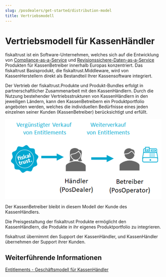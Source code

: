 ```yaml
---
slug: /posdealers/get-started/distribution-model
title: Vertriebsmodell
---
```


# Vertriebsmodell für KassenHändler

fiskaltrust ist ein Software-Unternehmen, welches sich auf die Entwicklung von [Compliance-as-a-Service](https://docs.fiskaltrust.cloud/de/docs/product-description/germany/products-and-services/caas) und [Revisionssichere-Daten-as-a-Service](https://docs.fiskaltrust.cloud/de/docs/product-description/germany/products-and-services/rdaas) Produkten für KassenBetreiber innerhalb Europas konzentriert. Das fiskaltrust Basisprodukt, die fiskaltrust.Middleware, wird von KassenHerstellern direkt als Bestandteil Ihrer Kassensoftware integriert.

Der Vertrieb der fiskaltrust.Produkte und Produkt-Bundles erfolgt in partnerschaftlicher Zusammenarbeit mit den KassenHändlern. Durch die Nutzung bestehender Vertriebsstrukturen von KassenHändlern in den jeweiligen Ländern, kann den KassenBetreibern ein Produktportfolio angeboten werden, welches die individuellen Bedürfnisse eines jeden einzelnen seiner Kunden (KassenBetreiber) berücksichtigt und erfüllt.

![distributsionsmodell](images/distribution-model.png)

Der KassenBetreiber bleibt in diesem Modell der Kunde des KassenHändlers.

Die Preisgestaltung der fiskaltrust Produkte ermöglicht den KassenHändlern, die Produkte in ihr eigenes Produktportfolio zu integrieren.

fiskaltrust übernimmt den Support der KassenHändler, und KassenHändler übernehmen der Support ihrer Kunden.

## Weiterführende Informationen

[Entitlements - Geschäftsmodell für KassenHändler](02-pre-sales/entitlements.md)
